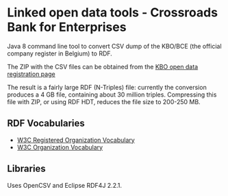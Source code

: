 # Linked open data tools - Crossroads Bank for Enterprises

Java 8 command line tool to convert CSV dump of the KBO/BCE (the official company register in Belgium) to RDF.

The ZIP with the CSV files can be obtained from the [KBO open data registration page](https://kbopub.economie.fgov.be/kbo-open-data/?lang=en)

The result is a fairly large RDF (N-Triples) file: currently the conversion produces a 4 GB file, containing about 30 million triples.
Compressing this file with ZIP, or using RDF HDT, reduces the file size to 200-250 MB.

## RDF Vocabularies

* [W3C Registered Organization Vocabulary](https://www.w3.org/TR/vocab-regorg/)
* [W3C Organization Vocabulary](https://www.w3.org/TR/vocab-org/)

## Libraries

Uses OpenCSV and Eclipse RDF4J 2.2.1.
